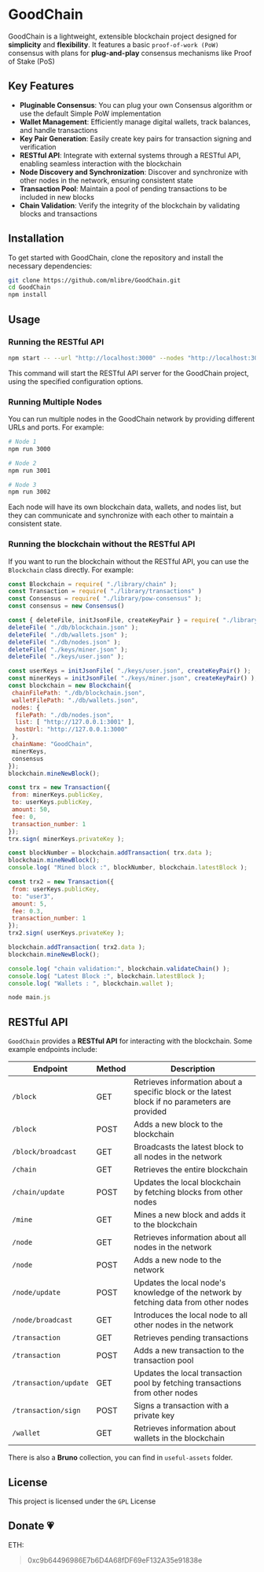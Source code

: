 # GoodChain

GoodChain is a lightweight, extensible blockchain project designed for **simplicity** and **flexibility**. It features a basic `proof-of-work (PoW)` consensus with plans for **plug-and-play** consensus mechanisms like Proof of Stake (PoS)

## Key Features

- **Pluginable Consensus**: You can plug your own Consensus algorithm or use the default Simple PoW implementation
- **Wallet Management**: Efficiently manage digital wallets, track balances, and handle transactions
- **Key Pair Generation**: Easily create key pairs for transaction signing and verification
- **RESTful API**: Integrate with external systems through a RESTful API, enabling seamless interaction with the blockchain
- **Node Discovery and Synchronization**: Discover and synchronize with other nodes in the network, ensuring consistent state
- **Transaction Pool**: Maintain a pool of pending transactions to be included in new blocks
- **Chain Validation**: Verify the integrity of the blockchain by validating blocks and transactions

## Installation

To get started with GoodChain, clone the repository and install the necessary dependencies:

```bash
git clone https://github.com/mlibre/GoodChain.git
cd GoodChain
npm install
```

## Usage

### Running the RESTful API

```bash
npm start -- --url "http://localhost:3000" --nodes "http://localhost:3001" --blockchainFile "./db/blockchain.json" --walletsFile "./db/wallets.json" --minerKeysFile "./keys/miner.json" --blockchainName "GoodChain"
```

This command will start the RESTful API server for the GoodChain project, using the specified configuration options.

### Running Multiple Nodes

You can run multiple nodes in the GoodChain network by providing different URLs and ports. For example:

```bash
# Node 1
npm run 3000

# Node 2
npm run 3001

# Node 3
npm run 3002
```

Each node will have its own blockchain data, wallets, and nodes list, but they can communicate and synchronize with each other to maintain a consistent state.

### Running the blockchain without the RESTful API

If you want to run the blockchain without the RESTful API, you can use the `Blockchain` class directly. For example:

```javascript
const Blockchain = require( "./library/chain" );
const Transaction = require( "./library/transactions" )
const Consensus = require( "./library/pow-consensus" );
const consensus = new Consensus()

const { deleteFile, initJsonFile, createKeyPair } = require( "./library/utils" )
deleteFile( "./db/blockchain.json" );
deleteFile( "./db/wallets.json" );
deleteFile( "./db/nodes.json" );
deleteFile( "./keys/miner.json" );
deleteFile( "./keys/user.json" );

const userKeys = initJsonFile( "./keys/user.json", createKeyPair() );
const minerKeys = initJsonFile( "./keys/miner.json", createKeyPair() );
const blockchain = new Blockchain({
 chainFilePath: "./db/blockchain.json",
 walletFilePath: "./db/wallets.json",
 nodes: {
  filePath: "./db/nodes.json",
  list: [ "http://127.0.0.1:3001" ],
  hostUrl: "http://127.0.0.1:3000"
 },
 chainName: "GoodChain",
 minerKeys,
 consensus
});
blockchain.mineNewBlock();

const trx = new Transaction({
 from: minerKeys.publicKey,
 to: userKeys.publicKey,
 amount: 50,
 fee: 0,
 transaction_number: 1
});
trx.sign( minerKeys.privateKey );

const blockNumber = blockchain.addTransaction( trx.data );
blockchain.mineNewBlock();
console.log( "Mined block :", blockNumber, blockchain.latestBlock );

const trx2 = new Transaction({
 from: userKeys.publicKey,
 to: "user3",
 amount: 5,
 fee: 0.3,
 transaction_number: 1
});
trx2.sign( userKeys.privateKey );

blockchain.addTransaction( trx2.data );
blockchain.mineNewBlock();

console.log( "chain validation:", blockchain.validateChain() );
console.log( "Latest Block :", blockchain.latestBlock );
console.log( "Wallets : ", blockchain.wallet );

```

```js
node main.js
```

## RESTful API

`GoodChain` provides a **RESTful API** for interacting with the blockchain. Some example endpoints include:

| Endpoint              | Method | Description                                                                                    |
| --------------------- | ------ | ---------------------------------------------------------------------------------------------- |
| `/block`              | GET    | Retrieves information about a specific block or the latest block if no parameters are provided |
| `/block`              | POST   | Adds a new block to the blockchain                                                             |
| `/block/broadcast`    | GET    | Broadcasts the latest block to all nodes in the network                                        |
| `/chain`              | GET    | Retrieves the entire blockchain                                                                |
| `/chain/update`       | POST   | Updates the local blockchain by fetching blocks from other nodes                               |
| `/mine`               | GET    | Mines a new block and adds it to the blockchain                                                |
| `/node`               | GET    | Retrieves information about all nodes in the network                                           |
| `/node`               | POST   | Adds a new node to the network                                                                 |
| `/node/update`        | POST   | Updates the local node's knowledge of the network by fetching data from other nodes            |
| `/node/broadcast`     | GET    | Introduces the local node to all other nodes in the network                                    |
| `/transaction`        | GET    | Retrieves pending transactions                                                                 |
| `/transaction`        | POST   | Adds a new transaction to the transaction pool                                                 |
| `/transaction/update` | GET    | Updates the local transaction pool by fetching transactions from other nodes                   |
| `/transaction/sign`   | POST   | Signs a transaction with a private key                                                         |
| `/wallet`             | GET    | Retrieves information about wallets in the blockchain                                          |

There is also a **Bruno** collection, you can find in `useful-assets` folder.

## License

This project is licensed under the `GPL` License

## Donate :heartpulse:

ETH:
> 0xc9b64496986E7b6D4A68fDF69eF132A35e91838e
